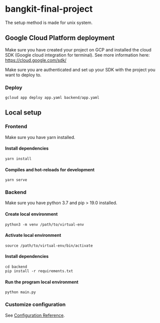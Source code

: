 # bangkit-final-project
The setup method is made for unix system.

## Google Cloud Platform deployment
Make sure you have created your project on GCP and installed the cloud SDK (Google cloud integration for terminal). 
See more information here: https://cloud.google.com/sdk/

Make sure you are authenticated and set up your SDK with the project you want to deploy to.

### Deploy
```
gcloud app deploy app.yaml backend/app.yaml
```

## Local setup

### Frontend
Make sure you have yarn installed.

#### Install dependencies
```
yarn install
```

#### Compiles and hot-reloads for development
```
yarn serve
```

### Backend
Make sure you have python 3.7 and pip > 19.0 installed.

#### Create local environment
```
python3 -m venv /path/to/virtual-env
```

#### Activate local environment
```
source /path/to/virtual-env/bin/activate
```

#### Install dependencies
```
cd backend
pip install -r requirements.txt
```

#### Run the program local environment
```
python main.py
```

### Customize configuration
See [Configuration Reference](https://cli.vuejs.org/config/).
